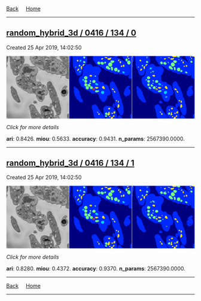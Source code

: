 
[Back](..)&nbsp;&nbsp;&nbsp;&nbsp;&nbsp;[Home](https://leapmanlab.github.io/snapshots)

---

<div class="summary"><a href="0"><h2>random_hybrid_3d / 0416 / 134 / 0</h2></a><p>Created 25 Apr 2019, 14:02:50
</p><a href="0"><img src="0/media/summary.png" align="center"></a><p>
<i>Click for more details</i>
</p></div>

**ari**: 0.8426. **miou**: 0.5633. **accuracy**: 0.9431. **n_params**: 2567390.0000. 

---

<div class="summary"><a href="1"><h2>random_hybrid_3d / 0416 / 134 / 1</h2></a><p>Created 25 Apr 2019, 14:02:50
</p><a href="1"><img src="1/media/summary.png" align="center"></a><p>
<i>Click for more details</i>
</p></div>

**ari**: 0.8280. **miou**: 0.4372. **accuracy**: 0.9370. **n_params**: 2567390.0000. 

---

[Back](..)&nbsp;&nbsp;&nbsp;&nbsp;&nbsp;[Home](https://leapmanlab.github.io/snapshots)

---